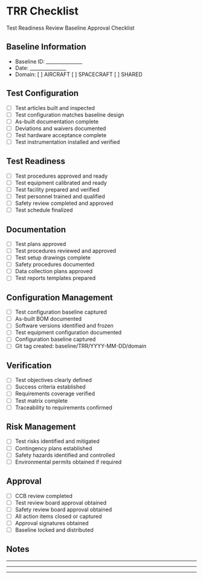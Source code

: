 # TRR Checklist

Test Readiness Review Baseline Approval Checklist

## Baseline Information
- Baseline ID: _______________
- Date: _______________
- Domain: [ ] AIRCRAFT [ ] SPACECRAFT [ ] SHARED

## Test Configuration
- [ ] Test articles built and inspected
- [ ] Test configuration matches baseline design
- [ ] As-built documentation complete
- [ ] Deviations and waivers documented
- [ ] Test hardware acceptance complete
- [ ] Test instrumentation installed and verified

## Test Readiness
- [ ] Test procedures approved and ready
- [ ] Test equipment calibrated and ready
- [ ] Test facility prepared and verified
- [ ] Test personnel trained and qualified
- [ ] Safety review completed and approved
- [ ] Test schedule finalized

## Documentation
- [ ] Test plans approved
- [ ] Test procedures reviewed and approved
- [ ] Test setup drawings complete
- [ ] Safety procedures documented
- [ ] Data collection plans approved
- [ ] Test reports templates prepared

## Configuration Management
- [ ] Test configuration baseline captured
- [ ] As-built BOM documented
- [ ] Software versions identified and frozen
- [ ] Test equipment configuration documented
- [ ] Configuration baseline captured
- [ ] Git tag created: baseline/TRR/YYYY-MM-DD/domain

## Verification
- [ ] Test objectives clearly defined
- [ ] Success criteria established
- [ ] Requirements coverage verified
- [ ] Test matrix complete
- [ ] Traceability to requirements confirmed

## Risk Management
- [ ] Test risks identified and mitigated
- [ ] Contingency plans established
- [ ] Safety hazards identified and controlled
- [ ] Environmental permits obtained if required

## Approval
- [ ] CCB review completed
- [ ] Test review board approval obtained
- [ ] Safety review board approval obtained
- [ ] All action items closed or captured
- [ ] Approval signatures obtained
- [ ] Baseline locked and distributed

## Notes
_______________________________________________
_______________________________________________
_______________________________________________
